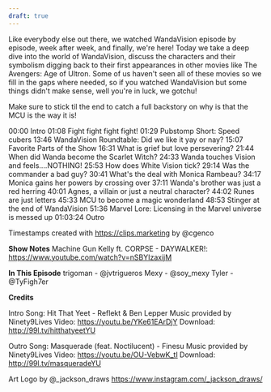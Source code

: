 ```yaml
---
draft: true
---
```


Like everybody else out there, we watched WandaVision episode by episode, week after week, and finally, we're here! Today we take a deep dive into the world of WandaVision, discuss the characters and their symbolism digging back to their first appearances in other movies like The Avengers: Age of Ultron. Some of us haven't seen all of these movies so we fill in the gaps where needed, so if you watched WandaVision but some things didn't make sense, well you're in luck, we gotchu!

Make sure to stick til the end to catch a full backstory on why is that the MCU is the way it is!

00:00 Intro
01:08 Fight fight fight fight!
01:29 Pubstomp Short: Speed cubers
13:46 WandaVision Roundtable: Did we like it yay or nay?
15:07 Favorite Parts of the Show
16:31 What is grief but love persevering?
21:44 When did Wanda become the Scarlet Witch?
24:33 Wanda touches Vision and feels....NOTHING!
25:53 How does White Vision tick?
29:14 Was the commander a bad guy?
30:41 What's the deal with Monica Rambeau?
34:17 Monica gains her powers by crossing over
37:11 Wanda's brother was just a red herring
40:01 Agnes, a villain or just a neutral character?
44:02 Runes are just letters
45:33 MCU to become a magic wonderland
48:53 Stinger at the end of WandaVision
51:36 Marvel Lore: Licensing in the Marvel universe is messed up
01:03:24 Outro

Timestamps created with https://clips.marketing by @cgenco

**Show Notes**
Machine Gun Kelly ft. CORPSE - DAYWALKER!: https://www.youtube.com/watch?v=nSBYIzaxijM 

**In This Episode**
trigoman - @jvtrigueros
Mexy - @soy_mexy
Tyler - @TyFigh7er

**Credits**

Intro
Song: Hit That Yeet - Reflekt & Ben Lepper
Music provided by Ninety9Lives
Video: https://youtu.be/YKe61EArDjY
Download: http://99l.tv/hitthatyeetYU

Outro
Song: Masquerade (feat. Noctilucent) - Finesu
Music provided by Ninety9Lives
Video: https://youtu.be/OU-VebwK_tI
Download: http://99l.tv/masqueradeYU

Art
Logo by @_jackson_draws https://www.instagram.com/_jackson_draws/

